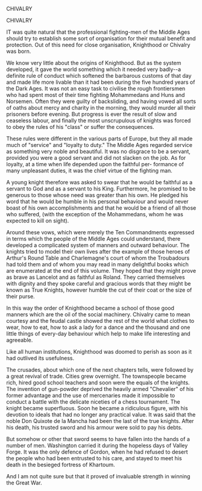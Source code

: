 CHIVALRY

CHIVALRY


IT was quite natural that the professional fighting-men of
the Middle Ages should try to establish some sort of organisation
for their mutual benefit and protection. Out of this need
for close organisation, Knighthood or Chivalry was born.

We know very little about the origins of Knighthood. But
as the system developed, it gave the world something which it
needed very badly--a definite rule of conduct which softened
the barbarous customs of that day and made life more livable
than it had been during the five hundred years of the Dark
Ages. It was not an easy task to civilise the rough frontiersmen
who had spent most of their time fighting Mohammedans
and Huns and Norsemen. Often they were guilty of backsliding,
and having vowed all sorts of oaths about mercy and
charity in the morning, they would murder all their prisoners
before evening. But progress is ever the result of slow and
ceaseless labour, and finally the most unscrupulous of knights
was forced to obey the rules of his "class" or suffer the consequences.

These rules were different in the various parts of Europe,
but they all made much of "service" and "loyalty to duty." The
Middle Ages regarded service as something very noble and
beautiful. It was no disgrace to be a servant, provided you
were a good servant and did not slacken on the job. As for
loyalty, at a time when life depended upon the faithful per-
formance of many unpleasant duties, it was the chief virtue
of the fighting man.

A young knight therefore was asked to swear that he would
be faithful as a servant to God and as a servant to his King.
Furthermore, he promised to be generous to those whose need
was greater than his own. He pledged his word that he would
be humble in his personal behaviour and would never boast of
his own accomplishments and that he would be a friend of all
those who suffered, (with the exception of the Mohammedans,
whom he was expected to kill on sight).

Around these vows, which were merely the Ten Commandments
expressed in terms which the people of the Middle Ages
could understand, there developed a complicated system of
manners and outward behaviour. The knights tried to model
their own lives after the example of those heroes of Arthur's
Round Table and Charlemagne's court of whom the Troubadours
had told them and of whom you may read in many delightful
books which are enumerated at the end of this volume.
They hoped that they might prove as brave as Lancelot and
as faithful as Roland. They carried themselves with dignity
and they spoke careful and gracious words that they might be
known as True Knights, however humble the cut of their coat
or the size of their purse.

In this way the order of Knighthood became a school of those
good manners which are the oil of the social machinery. Chivalry
came to mean courtesy and the feudal castle showed the
rest of the world what clothes to wear, how to eat, how to ask
a lady for a dance and the thousand and one little things of
every-day behaviour which help to make life interesting and
agreeable.

Like all human institutions, Knighthood was doomed to
perish as soon as it had outlived its usefulness.

The crusades, about which one of the next chapters tells,
were followed by a great revival of trade. Cities grew overnight.
The townspeople became rich, hired good school teachers
and soon were the equals of the knights. The invention
of gun-powder deprived the heavily armed "Chevalier" of his
former advantage and the use of mercenaries made it impossible
to conduct a battle with the delicate niceties of a chess
tournament. The knight became superfluous. Soon he became
a ridiculous figure, with his devotion to ideals that had no
longer any practical value. It was said that the noble Don
Quixote de la Mancha had been the last of the true knights.
After his death, his trusted sword and his armour were sold
to pay his debts.

But somehow or other that sword seems to have fallen into
the hands of a number of men. Washington carried it during
the hopeless days of Valley Forge. It was the only defence
of Gordon, when he had refused to desert the people who had
been entrusted to his care, and stayed to meet his death in the
besieged fortress of Khartoum.

And I am not quite sure but that it proved of invaluable
strength in winning the Great War.